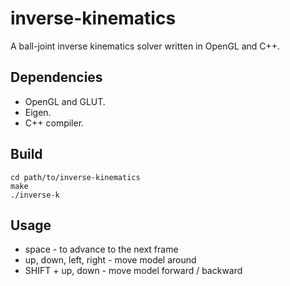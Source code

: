 inverse-kinematics
==================
A ball-joint inverse kinematics solver written in OpenGL and C++. 

## Dependencies

 * OpenGL and GLUT.
 * Eigen.
 * C++ compiler.

## Build
```
cd path/to/inverse-kinematics
make
./inverse-k
```

## Usage
 * space - to advance to the next frame
 * up, down, left, right - move model around
 * SHIFT + up, down - move model forward / backward
